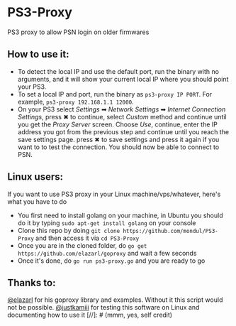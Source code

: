 # PS3-Proxy
PS3 proxy to allow PSN login on older firmwares

## How to use it:
* To detect the local IP and use the default port, run the binary with no arguments, and it will show your current local IP where you should point your PS3.
* To set a local IP and port, run the binary as `ps3-proxy IP PORT`. For example, `ps3-proxy 192.168.1.1 12000`.
* On your PS3 select _Settings_ ➡ _Network Settings_ ➡ _Internet Connection Settings_, press ✖ to continue, select _Custom_ method and continue until you get the _Proxy Server_ screen. Choose _Use_, continue, enter the IP address you got from the previous step and continue until you reach the save settings page. press ✖ to save settings and press it again if you want to to test the connection. You should now be able to connect to PSN.

## Linux users:
If you want to use PS3 proxy in your Linux machine/vps/whatever, here's what you have to do
* You first need to install golang on your machine, in Ubuntu you should do it by typing ``sudo apt-get install golang`` on your console
* Clone this repo by doing ``git clone https://github.com/mondul/PS3-Proxy`` and then access it via ``cd PS3-Proxy``
* Once you are in the cloned folder, do ``go get https://github.com/elazarl/goproxy`` and wait a few seconds
* Once it's done, do ``go run ps3-proxy.go`` and you are ready to go

## Thanks to:
[@elazarl](https://github.com/elazarl) for his goproxy library and examples. Without it this script would not be possible.
[@justkamiii](https://github.com/justkamiii) for testing this software on Linux and documenting how to use it
[//]: # (mmm, yes, self credit)
